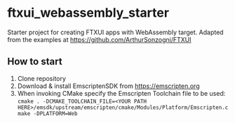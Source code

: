 # ftxui_webassembly_starter
Starter project for creating FTXUI apps with WebAssembly target. 
Adapted from the examples at https://github.com/ArthurSonzogni/FTXUI

## How to start
1. Clone repository
2. Download & install EmscriptenSDK from https://emscripten.org
3. When invoking CMake specify the Emscripten Toolchain file to be used: `cmake . -DCMAKE_TOOLCHAIN_FILE=<YOUR PATH HERE>/emsdk/upstream/emscripten/cmake/Modules/Platform/Emscripten.cmake
-DPLATFORM=Web`
